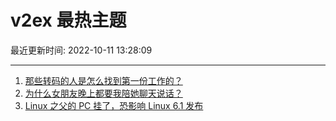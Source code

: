 # v2ex 最热主题

最近更新时间: 2022-10-11 13:28:09

--- 
1. [那些转码的人是怎么找到第一份工作的？](https://www.v2ex.com/t/885957) 
2. [为什么女朋友晚上都要我陪她聊天说话？](https://www.v2ex.com/t/886001) 
3. [Linux 之父的 PC 挂了，恐影响 Linux 6.1 发布](https://www.v2ex.com/t/886003) 
